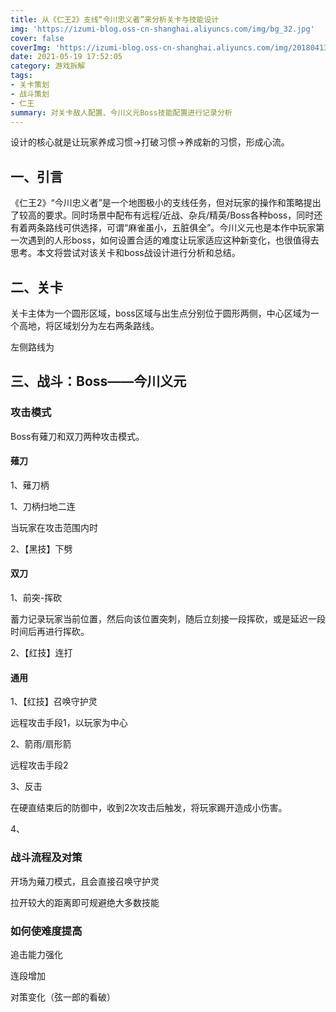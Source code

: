 ```yaml
---
title: 从《仁王2》支线“今川忠义者”来分析关卡与技能设计
img: 'https://izumi-blog.oss-cn-shanghai.aliyuncs.com/img/bg_32.jpg'
cover: false
coverImg: 'https://izumi-blog.oss-cn-shanghai.aliyuncs.com/img/20180413101445_VXV2l.png'
date: 2021-05-19 17:52:05
category: 游戏拆解
tags: 
- 关卡策划
- 战斗策划
- 仁王
summary: 对关卡敌人配置、今川义元Boss技能配置进行记录分析
---
```


<!--more-->

设计的核心就是让玩家养成习惯→打破习惯→养成新的习惯，形成心流。

## 一、引言

《仁王2》“今川忠义者”是一个地图极小的支线任务，但对玩家的操作和策略提出了较高的要求。同时场景中配布有远程/近战、杂兵/精英/Boss各种boss，同时还有着两条路线可供选择，可谓“麻雀虽小，五脏俱全”。今川义元也是本作中玩家第一次遇到的人形boss，如何设置合适的难度让玩家适应这种新变化，也很值得去思考。本文将尝试对该关卡和boss战设计进行分析和总结。

## 二、关卡

关卡主体为一个圆形区域，boss区域与出生点分别位于圆形两侧，中心区域为一个高地，将区域划分为左右两条路线。



左侧路线为

## 三、战斗：Boss——今川义元

### 攻击模式

Boss有薙刀和双刀两种攻击模式。

#### 薙刀

1、薙刀柄

1、刀柄扫地二连

当玩家在攻击范围内时

2、【黑技】下劈

#### 双刀

1、前突-挥砍

蓄力记录玩家当前位置，然后向该位置突刺，随后立刻接一段挥砍，或是延迟一段时间后再进行挥砍。

2、【红技】连打

#### 通用

1、【红技】召唤守护灵



远程攻击手段1，以玩家为中心

2、箭雨/扇形箭

远程攻击手段2

3、反击

在硬直结束后的防御中，收到2次攻击后触发，将玩家踢开造成小伤害。

4、

### 战斗流程及对策

开场为薙刀模式，且会直接召唤守护灵

拉开较大的距离即可规避绝大多数技能

### 如何使难度提高

追击能力强化

连段增加

对策变化（弦一郎的看破）

